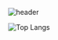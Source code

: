 ![header](https://capsule-render.vercel.app/api?type=waving&color=auto&height=300&section=header&text=HELLO%20THERE%20클라이밍%20하는%20개발자%20김수호입니다&fontSize=20)

![Top Langs](https://github-readme-stats.vercel.app/api/top-langs/?username=suhokym&layout=compact)
